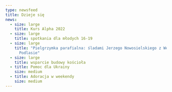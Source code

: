 ```yaml
---
type: newsfeed
title: Dzieje się
news:
  - size: large
    title: Kurs Alpha 2022
  - size: large
    title: spotkania dla młodych 16-19
  - size: large
    title: "Pielgrzymka parafialna: śladami Jerzego Nowosielskiego z Wesołej na
      Podlasie"
  - size: large
    title: wsparcie budowy kościoła
  - title: Pomoc dla Ukrainy
    size: medium
  - title: Adoracja w weekendy
    size: medium
---
```


